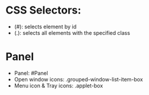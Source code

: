 # CSS Selectors:
- (#): selects element by id
- (.): selects all elements with the specified class 

# Panel
- Panel: #Panel
- Open window icons: .grouped-window-list-item-box
- Menu icon & Tray icons: .applet-box
